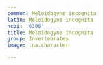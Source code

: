 ```yaml
---
common: Meloidogyne incognita
latin: Meloidogyne incognita
ncbi: '6306'
title: Meloidogyne incognita
group: Invertebrates
image: .na.character

---
```

